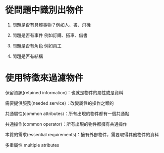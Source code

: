 # 從問題中識別出物件

1. 問題是否有具體事物？例如人、書、飛機
2. 問題是否有事件 例如訂購、搭車、借書
3. 問題是否有角色 例如員工

4. 問題是否有結構

# 使用特徵來過濾物件

保留資訊(retained information)：也就是物件的屬性或是資料

需要提供服務(needed service)：改變屬性的操作之類的

共通屬性(common attributes)：所有出現的物件都有一個共通點

共通操作(common operator)：所有出現的物件都擁有共通操作

本質的需求(essential requirements)：擁有外部物件，需要取得其他物件的資料

多重屬性 multiple atributes